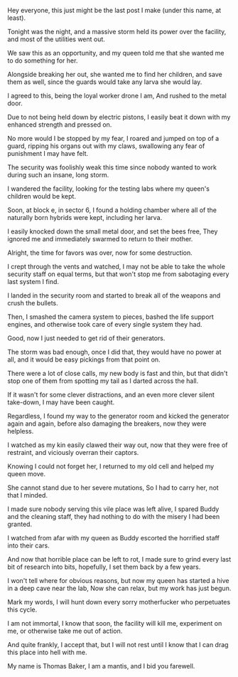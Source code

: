 Hey everyone, this just might be the last post I make (under this name, at least).

Tonight was the night, and a massive storm held its power over the facility, and most of the utilities went out.

We saw this as an opportunity, and my queen told me that she wanted me to do something for her.

Alongside breaking her out, she wanted me to find her children, and save them as well, since the guards would take any larva she would lay.

I agreed to this, being the loyal worker drone I am, And rushed to the metal door.

Due to not being held down by electric pistons, I easily beat it down with my enhanced strength and pressed on.

No more would I be stopped by my fear, I roared and jumped on top of a guard, ripping his organs out with my claws, swallowing any fear of punishment I may have felt.

The security was foolishly weak this time since nobody wanted to work during such an insane, long storm.

I wandered the facility, looking for the testing labs where my queen's children would be kept.
 
Soon, at block e, in sector 6, I found a holding chamber where all of the naturally born hybrids were kept, including her larva.

I easily knocked down the small metal door, and set the bees free, They ignored me and immediately swarmed to return to their mother.

Alright, the time for favors was over, now for some destruction.

I crept through the vents and watched, I may not be able to take the whole security staff on equal terms, but that won't stop me from sabotaging every last system I find.

I landed in the security room and started to break all of the weapons and crush the bullets.

Then, I smashed the camera system to pieces, bashed the life support engines, and otherwise took care of every single system they had.

Good, now I just needed to get rid of their generators.

The storm was bad enough, once I did that, they would have no power at all, and it would be easy pickings from that point on.

There were a lot of close calls, my new body is fast and thin, but that didn't stop one of them from spotting my tail as I darted across the hall.

If it wasn't for some clever distractions, and an even more clever silent take-down, I may have been caught.

Regardless, I found my way to the generator room and kicked the generator again and again, before also damaging the breakers, now they were helpless.

I watched as my kin easily clawed their way out, now that they were free of restraint, and viciously overran their captors.

Knowing I could not forget her, I returned to my old cell and helped my queen move.

She cannot stand due to her severe mutations, So I had to carry her, not that I minded.

I made sure nobody serving this vile place was left alive, I spared Buddy and the cleaning staff, they had nothing to do with the misery I had been granted.

I watched from afar with my queen as Buddy escorted the horrified staff into their cars.

And now that horrible place can be left to rot, I made sure to grind every last bit of research into bits, hopefully, I set them back by a few years.

I won't tell where for obvious reasons, but now my queen has started a hive in a deep cave near the lab, Now she can relax, but my work has just begun.

Mark my words, I will hunt down every sorry motherfucker who perpetuates this cycle.

I am not immortal, I know that soon, the facility will kill me, experiment on me, or otherwise take me out of action.

And quite frankly, I accept that, but I will not rest until I know that I can drag this place into hell with me.

My name is Thomas Baker, I am a mantis, and I bid you farewell.